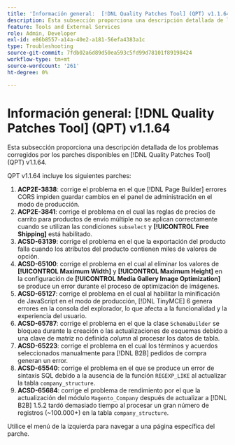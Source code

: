 ```yaml
---
title: 'Información general:  [!DNL Quality Patches Tool] (QPT) v1.1.64'
description: Esta subsección proporciona una descripción detallada de los problemas corregidos por los parches disponibles en  [!DNL Quality Patches Tool] (QPT) v1.1.64.
feature: Tools and External Services
role: Admin, Developer
exl-id: e86b8557-a14a-40e2-a181-56efa4383a1c
type: Troubleshooting
source-git-commit: 7fdb02a6d89d50ea593c5fd99d78101f89198424
workflow-type: tm+mt
source-wordcount: '261'
ht-degree: 0%

---
```


# Información general: [!DNL Quality Patches Tool] (QPT) v1.1.64

Esta subsección proporciona una descripción detallada de los problemas corregidos por los parches disponibles en [!DNL Quality Patches Tool] (QPT) v1.1.64.

QPT v1.1.64 incluye los siguientes parches:

1. **ACP2E-3838**: corrige el problema en el que [!DNL Page Builder] errores CORS impiden guardar cambios en el panel de administración en el modo de producción.
1. **ACP2E-3841**: corrige el problema en el cual las reglas de precios de carrito para productos de envío múltiple no se aplican correctamente cuando se utilizan las condiciones `subselect` y **[!UICONTROL Free Shipping]** está habilitado.
1. **ACSD-63139**: corrige el problema en el que la exportación del producto falla cuando los atributos del producto contienen miles de valores de opción.
1. **ACSD-65100**: corrige el problema en el cual al eliminar los valores de **[!UICONTROL Maximum Width]** y **[!UICONTROL Maximum Height]** en la configuración de **[!UICONTROL Media Gallery Image Optimization]** se produce un error durante el proceso de optimización de imágenes.
1. **ACSD-65127**: corrige el problema en el cual al habilitar la minificación de JavaScript en el modo de producción, [!DNL TinyMCE] 6 genera errores en la consola del explorador, lo que afecta a la funcionalidad y la experiencia del usuario.
1. **ACSD-65787**: corrige el problema en el que la clase `SchemaBuilder` se bloquea durante la creación o las actualizaciones de esquemas debido a una clave de matriz no definida *column* al procesar los datos de tabla.
1. **ACSD-65223**: corrige el problema en el cual los términos y acuerdos seleccionados manualmente para [!DNL B2B] pedidos de compra generan un error.
1. **ACSD-65540**: corrige el problema en el que se produce un error de sintaxis SQL debido a la ausencia de la función `REGEXP_LIKE` al actualizar la tabla `company_structure`.
1. **ACSD-65684**: corrige el problema de rendimiento por el que la actualización del módulo `Magento_Company` después de actualizar a [!DNL B2B] 1.5.2 tardó demasiado tiempo al procesar un gran número de registros (~100.000+) en la tabla `company_structure`.

Utilice el menú de la izquierda para navegar a una página específica del parche.
